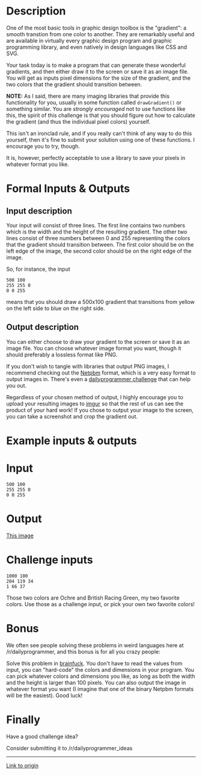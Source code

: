 # Description

One of the most basic tools in graphic design toolbox is the "gradient": a smooth transtion from one color to another. They are remarkably useful and are available in virtually every graphic design program and graphic programming library, and even natively in design languages like CSS and SVG.

Your task today is to make a program that can generate these wonderful gradients, and then either draw it to the screen or save it as an image file. You will get as inputs pixel dimensions for the size of the gradient, and the two colors that the gradient should transition between. 

**NOTE:** As I said, there are many imaging libraries that provide this functionality for you, usually in some function called `drawGradient()` or something similar. You are *strongly encouraged* not to use functions like this, the spirit of this challenge is that you should figure out how to calculate the gradient (and thus the individual pixel colors) yourself. 

This isn't an ironclad rule, and if you really can't think of any way to do this yourself, then it's fine to submit your solution using one of these functions. I encourage you to try, though. 

It is, however, perfectly acceptable to use a library to save your pixels in whatever format you like.

# Formal Inputs &amp; Outputs

## Input description

Your input will consist of three lines. The first line contains two numbers which is the width and the height of the resulting gradient. The other two lines consist of three numbers between 0 and 255 representing the colors that
the gradient should transition between. The first color should be on the left edge of the image, the second color should be on the right edge of the image.

So, for instance, the input

    500 100 
    255 255 0 
    0 0 255

means that you should draw a 500x100 gradient that transitions from yellow on the left side to blue on the right side.

## Output description

You can either choose to draw your gradient to the screen or save it as an image file. You can choose whatever image format you want, though it should preferably a lossless format like PNG. 

If you don't wish to tangle with libraries that output PNG images, I recommend checking out the [Netpbm](http://en.wikipedia.org/wiki/Netpbm) format, which is a very easy format to output images in. There's even a [dailyprogrammer challenge](https://www.reddit.com/r/dailyprogrammer/comments/2ba3g3/7212014_challenge_172_easy/) that can help you out. 

Regardless of your chosen method of output, I highly encourage you to upload your resulting images to [imgur](http://imgur.com) so that the rest of us can see the product of your hard work! If you chose to output your image to the screen, you can take a screenshot and crop the gradient out.

# Example inputs & outputs

# Input 
    500 100 
    255 255 0 
    0 0 255

# Output

[This image](http://i.imgur.com/LNBRYhr.png)

# Challenge inputs

    1000 100 
    204 119 34 
    1 66 37

Those two colors are Ochre and British Racing Green, my two favorite colors. Use those as a challenge input, or pick your own two favorite colors!

# Bonus

We often see people solving these problems in weird languages here at /r/dailyprogrammer, and this bonus is for all you crazy people: 

Solve this problem in [brainfuck](http://en.wikipedia.org/wiki/Brainfuck). You don't have to read the values from input, you can "hard-code" the colors and dimensions in your program. You can pick whatever colors and dimensions you like, as long as both the width and the height is larger than 100 pixels. You can also output the image in whatever format you want (I imagine that one of the binary Netpbm formats will be the easiest). Good luck!

# Finally

Have a good challenge idea?

Consider submitting it to /r/dailyprogrammer_ideas

---

[Link to origin](https://www.reddit.com/r/dailyprogrammer/32o5je)